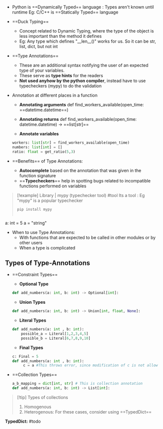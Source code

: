 - Python is ==Dynamically Typed== language : Types aren't known until runtime
  Eg: C/C++ is ==Statically Typed== language

- ==Duck Typing== 
	- Concept related to Dynamic Typing, where the type of the object is less important than the method it defines
	- Eg: Any type which defines "\_\_len__()" works for us. So it can be str, list, dict, but not int

- ==Type Annotations==
	- These are an additional syntax notifying the user of an expected type of your variables. 
	- These serve as **type hints** for the readers
	- **Not used anyhow by the python compiler**, instead have to use typecheckers (mypy) to do the validation

- Annotation at different places in a function
	- **Annotating arguments**
	def find_workers_available(open_time: ==datetime.datetime==)
	
	- **Annotating  returns**
	def find_workers_available(open_time: datetime.datetime) -> ==list[str]==
	
	- **Annotate variables**
	```python
	workers: list[str] = find_workers_available(open_time)
	numbers: list[int] = []
	ratio: float = get_ratio(5,3)
	```

- ==Benefits== of Type Annotations:
	- **Autocomplete** based on the annotation that was given in the function signature
	- ==**Typecheckers**== help in spotting bugs related to incompatible functions performed on variables

>[!example] Library |  mypy (typechecker tool)
> #tool 
>Its a tool : Eg "mypy" is a popular typechecker
>```python
>pip install mypy
>```
>```python
a: int = 5
a = "string"

		  
- When to use Type Annotations:
	- With functions that are expected to be called in other modules or by other users
	- When a type is complicated


## Types of Type-Annotations
- ==Constraint Types==
	- **Optional Type**
	```python
	def add_numbers(a: int, b: int) -> Optional[int]:
	```

	- **Union Types**
	```python
	def add_numbers(a: int, b: int) -> Union[int, float, None]: 
	```

	- **Literal Types**
	```python
	def add_numbers(a: int , b: int):
		possible_a = Literal[1,2,3,4,5]
		possible_b = Literal[6,7,8,9,10]
	```
	
	- **Final Types**
	```python
	c: Final = 5
	def add_numbers(a: int , b: int):
		 c = a #This throws error, since modification of c is not allowed
	```

- ==Collection Types==

	```python
	a_b_mapping = dict[int, str] # This is collection annotation
	def add_numbers(a: int, b: int) -> List[int]:
	```

>[!tip] Types of collections
>1. Homogenous
>2. Heterogenous: For these cases, consider using ==TypedDict==

**TypedDict:** 
#todo 